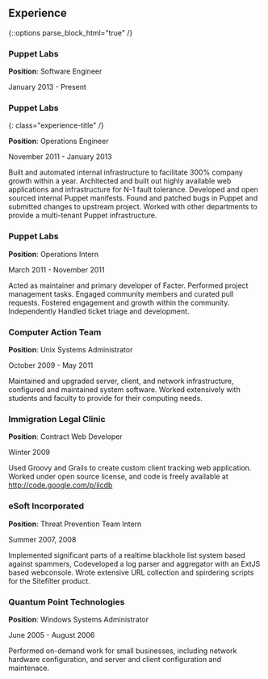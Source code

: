 Experience
----------

{::options parse_block_html="true" /}

### Puppet Labs

**Position**: Software Engineer

January 2013 - Present



### Puppet Labs
{: class="experience-title" /}

**Position**: Operations Engineer

November 2011 - January 2013

Built and automated internal infrastructure to facilitate 300% company growth within a year.
Architected and built out highly available web applications and infrastructure for N-1 fault
tolerance. Developed and open sourced internal Puppet manifests. Found and patched bugs in Puppet
and submitted changes to upstream project. Worked with other departments to provide a
multi-tenant Puppet infrastructure.

### Puppet Labs

**Position**: Operations Intern

March 2011 - November 2011

Acted as maintainer and primary developer of Facter. Performed project management
tasks. Engaged community members and curated pull requests. Fostered engagement and growth
within the community. Independently Handled ticket triage and development.

### Computer Action Team

**Position**: Unix Systems Administrator

October 2009 - May 2011

  Maintained and upgraded server, client, and network infrastructure, configured
  and maintained system software. Worked extensively with students and faculty to
  provide for their computing needs.

### Immigration Legal Clinic

**Position**: Contract Web Developer

Winter 2009

  Used Groovy and Grails to create custom client tracking web application.
  Worked under open source license, and code is freely available at http://code.google.com/p/ilcdb

### eSoft Incorporated

**Position**: Threat Prevention Team Intern

Summer 2007, 2008

Implemented significant parts of a realtime blackhole list system based
against spammers, Codeveloped a log parser and aggregator with an ExtJS
based webconsole. Wrote extensive URL collection and spirdering
scripts for the Sitefilter product.

### Quantum Point Technologies

**Position**: Windows Systems Administrator

June 2005 - August 2006

  Performed on-demand work for small businesses, including network hardware
  configuration, and server and client configuration and maintenace.
